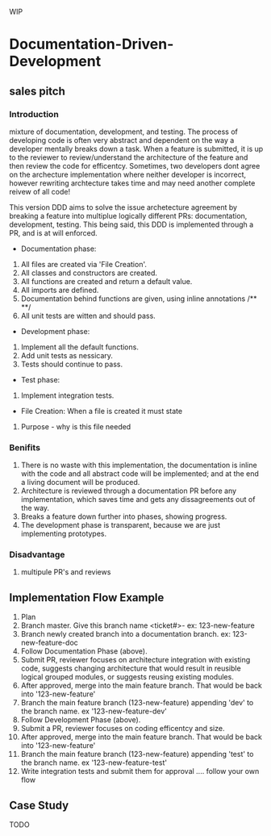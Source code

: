 WIP

# Documentation-Driven-Development

## sales pitch
### Introduction
mixture of documentation, development, and testing. The process of developing code is often very abstract 
and dependent on the way a developer mentally breaks down a task. When a feature is submitted, it is up to the reviewer to
review/understand the architecture of the feature and then review the code for efficentcy. Sometimes, two developers dont agree 
on the archecture implementation where neither developer is incorrect, however rewriting archtecture takes time and may 
need another complete reivew of all code! 

This version DDD aims to solve the issue archetecture agreement by breaking a feature into multiplue logically different PRs: 
documentation, development, testing. This being said, this DDD is implemented through a PR, and is at will enforced.

- Documentation phase:
1) All files are created via 'File Creation'.
2) All classes and constructors are created.
3) All functions are created and return a default value.
4) All imports are defined.
5) Documentation behind functions are given, using inline annotations /** **/
6) All unit tests are witten and should pass.

- Development phase:
1) Implement all the default functions.
2) Add unit tests as nessicary.
3) Tests should continue to pass.

- Test phase:
1) Implement integration tests.

- File Creation:
When a file is created it must state
1) Purpose - why is this file needed

### Benifits
1) There is no waste with this implementation, the documentation is inline with the code and all abstract code will be implemented; 
and at the end a living document will be produced.
2) Architecture is reviewed through a documentation PR before any implementation, which saves time and gets any dissagreements out of the way.
3) Breaks a feature down further into phases, showing progress.
4) The development phase is transparent, because we are just implementing prototypes.

### Disadvantage
1) multipule PR's and reviews

## Implementation Flow Example
1) Plan
2) Branch master. Give this branch name <ticket#>-<ticket name> ex: 123-new-feature
3) Branch newly created branch into a documentation branch. ex: 123-new-feature-doc
4) Follow Documentation Phase (above).
5) Submit PR, reviewer focuses on architecture integration with existing code,
suggests changing architecture that would result in reusible logical grouped modules, or 
suggests reusing existing modules.
6) After approved, merge into the main feature branch. That would be back into '123-new-feature'
7) Branch the main feature branch (123-new-feature) appending 'dev' to the branch name. ex '123-new-feature-dev'
8) Follow Development Phase (above).
9) Submit a PR, reviewer focuses on coding efficentcy and size.
10) After approved, merge into the main feature branch. That would be back into '123-new-feature'
11) Branch the main feature branch (123-new-feature) appending 'test' to the branch name. ex '123-new-feature-test' 
12) Write integration tests and submit them for approval
.... follow your own flow

## Case Study
TODO
